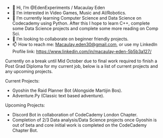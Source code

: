 - 👋 Hi, I’m @EdenExperiments /  Macaulay Eden
- 👀 I’m interested in Video Games, Music and AI/Robotics.
- 🌱 I’m currently learning Computer Science and Data Science on Codecademy using Python. After this I hope to learn C++, complete some Data Science projects and complete some more reading on Comp Sci. 
- 💞️ I’m looking to collaborate on beginner friendly projects.
- 📫 How to reach me: Macaulay.eden30@gmail.com, or use my LinkedIn Profile link: https://www.linkedin.com/in/macaulay-eden-5b5b3a127/

Currently on a break until Mid October due to final work required to finish a Post Grad Diploma for my current job, below is a list of current projects and any upcoming projects. 

Current Projects:
- Gyoshin the Raid Planner Bot (Alongside Martijin Bos).
- Adventure.Py (Classic text based adventure).

Upcoming Projects:
- Discord Bot in collaboration of CodeCademy London Chapter.
- Completion of 2/3 Data analysis/Data Science projects once Gyoshin is out of beta and core initial work is completed on the CodeCademy Chapter Bot. 


<!---
EdenExperiments/EdenExperiments is a ✨ special ✨ repository because its `README.md` (this file) appears on your GitHub profile.
You can click the Preview link to take a look at your changes.
--->
